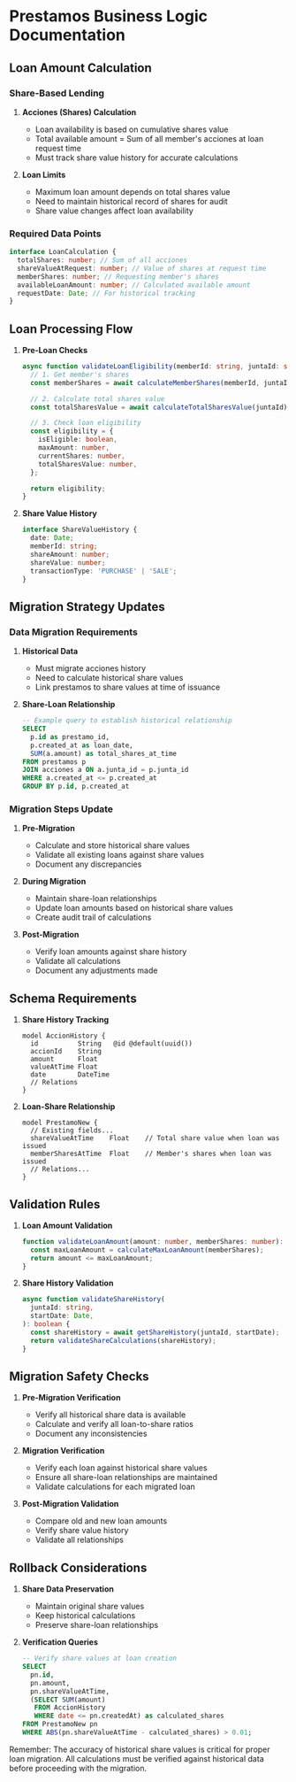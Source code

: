# Prestamos Business Logic Documentation

## Loan Amount Calculation

### Share-Based Lending

1. **Acciones (Shares) Calculation**

   - Loan availability is based on cumulative shares value
   - Total available amount = Sum of all member's acciones at loan request time
   - Must track share value history for accurate calculations

2. **Loan Limits**
   - Maximum loan amount depends on total shares value
   - Need to maintain historical record of shares for audit
   - Share value changes affect loan availability

### Required Data Points

```typescript
interface LoanCalculation {
  totalShares: number; // Sum of all acciones
  shareValueAtRequest: number; // Value of shares at request time
  memberShares: number; // Requesting member's shares
  availableLoanAmount: number; // Calculated available amount
  requestDate: Date; // For historical tracking
}
```

## Loan Processing Flow

1. **Pre-Loan Checks**

   ```typescript
   async function validateLoanEligibility(memberId: string, juntaId: string) {
     // 1. Get member's shares
     const memberShares = await calculateMemberShares(memberId, juntaId);

     // 2. Calculate total shares value
     const totalSharesValue = await calculateTotalSharesValue(juntaId);

     // 3. Check loan eligibility
     const eligibility = {
       isEligible: boolean,
       maxAmount: number,
       currentShares: number,
       totalSharesValue: number,
     };

     return eligibility;
   }
   ```

2. **Share Value History**
   ```typescript
   interface ShareValueHistory {
     date: Date;
     memberId: string;
     shareAmount: number;
     shareValue: number;
     transactionType: 'PURCHASE' | 'SALE';
   }
   ```

## Migration Strategy Updates

### Data Migration Requirements

1. **Historical Data**

   - Must migrate acciones history
   - Need to calculate historical share values
   - Link prestamos to share values at time of issuance

2. **Share-Loan Relationship**
   ```sql
   -- Example query to establish historical relationship
   SELECT
     p.id as prestamo_id,
     p.created_at as loan_date,
     SUM(a.amount) as total_shares_at_time
   FROM prestamos p
   JOIN acciones a ON a.junta_id = p.junta_id
   WHERE a.created_at <= p.created_at
   GROUP BY p.id, p.created_at
   ```

### Migration Steps Update

1. **Pre-Migration**

   - Calculate and store historical share values
   - Validate all existing loans against share values
   - Document any discrepancies

2. **During Migration**

   - Maintain share-loan relationships
   - Update loan amounts based on historical share values
   - Create audit trail of calculations

3. **Post-Migration**
   - Verify loan amounts against share history
   - Validate all calculations
   - Document any adjustments made

## Schema Requirements

1. **Share History Tracking**

   ```prisma
   model AccionHistory {
     id          String   @id @default(uuid())
     accionId    String
     amount      Float
     valueAtTime Float
     date        DateTime
     // Relations
   }
   ```

2. **Loan-Share Relationship**
   ```prisma
   model PrestamoNew {
     // Existing fields...
     shareValueAtTime    Float    // Total share value when loan was issued
     memberSharesAtTime  Float    // Member's shares when loan was issued
     // Relations...
   }
   ```

## Validation Rules

1. **Loan Amount Validation**

   ```typescript
   function validateLoanAmount(amount: number, memberShares: number): boolean {
     const maxLoanAmount = calculateMaxLoanAmount(memberShares);
     return amount <= maxLoanAmount;
   }
   ```

2. **Share History Validation**
   ```typescript
   async function validateShareHistory(
     juntaId: string,
     startDate: Date,
   ): boolean {
     const shareHistory = await getShareHistory(juntaId, startDate);
     return validateShareCalculations(shareHistory);
   }
   ```

## Migration Safety Checks

1. **Pre-Migration Verification**

   - Verify all historical share data is available
   - Calculate and verify all loan-to-share ratios
   - Document any inconsistencies

2. **Migration Verification**

   - Verify each loan against historical share values
   - Ensure all share-loan relationships are maintained
   - Validate calculations for each migrated loan

3. **Post-Migration Validation**
   - Compare old and new loan amounts
   - Verify share value history
   - Validate all relationships

## Rollback Considerations

1. **Share Data Preservation**

   - Maintain original share values
   - Keep historical calculations
   - Preserve share-loan relationships

2. **Verification Queries**
   ```sql
   -- Verify share values at loan creation
   SELECT
     pn.id,
     pn.amount,
     pn.shareValueAtTime,
     (SELECT SUM(amount)
      FROM AccionHistory
      WHERE date <= pn.createdAt) as calculated_shares
   FROM PrestamoNew pn
   WHERE ABS(pn.shareValueAtTime - calculated_shares) > 0.01;
   ```

Remember: The accuracy of historical share values is critical for proper loan migration. All calculations must be verified against historical data before proceeding with the migration.
